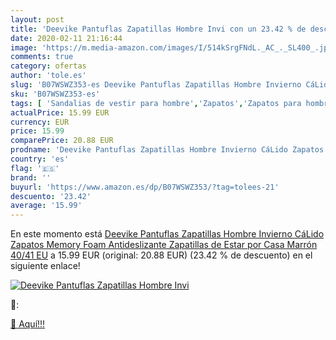 ```yaml
---
layout: post
title: 'Deevike Pantuflas Zapatillas Hombre Invi con un 23.42 % de descuento'
date: 2020-02-11 21:16:44
image: 'https://m.media-amazon.com/images/I/514kSrgFNdL._AC_._SL400_.jpg'
comments: true
category: ofertas
author: 'tole.es'
slug: 'B07WSWZ353-es Deevike Pantuflas Zapatillas Hombre Invierno CáLido...'
sku: 'B07WSWZ353-es'
tags: [ 'Sandalias de vestir para hombre','Zapatos','Zapatos para hombre','Zapatos y complementos','zapatos', ]
actualPrice: 15.99 EUR
currency: EUR
price: 15.99
comparePrice: 20.88 EUR
prodname: 'Deevike Pantuflas Zapatillas Hombre Invierno CáLido Zapatos Memory Foam Antideslizante Zapatillas de Estar por Casa Marrón 40/41 EU'
country: 'es'
flag: '🇪🇸'
brand: ''
buyurl: 'https://www.amazon.es/dp/B07WSWZ353/?tag=tolees-21'
descuento: '23.42'
average: '15.99'
---
```


En este momento está [Deevike Pantuflas Zapatillas Hombre Invierno CáLido Zapatos Memory Foam Antideslizante Zapatillas de Estar por Casa Marrón 40/41 EU](https://www.amazon.es/dp/B07WSWZ353/?tag=tolees-21) a 15.99 EUR (original: 20.88 EUR) (23.42 %  de descuento) en el siguiente enlace!

[![Deevike Pantuflas Zapatillas Hombre Invi](https://m.media-amazon.com/images/I/514kSrgFNdL._AC_._SL400_.jpg)](https://www.amazon.es/dp/B07WSWZ353/?tag=tolees-21)

🔎:


[🛒 Aquí!!!](https://www.amazon.es/dp/B07WSWZ353/?tag=tolees-21)
